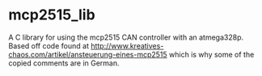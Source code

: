 # mcp2515_lib
A C library for using the mcp2515 CAN controller with an atmega328p.
Based off code found at http://www.kreatives-chaos.com/artikel/ansteuerung-eines-mcp2515 which is why some of the copied comments are in German.
